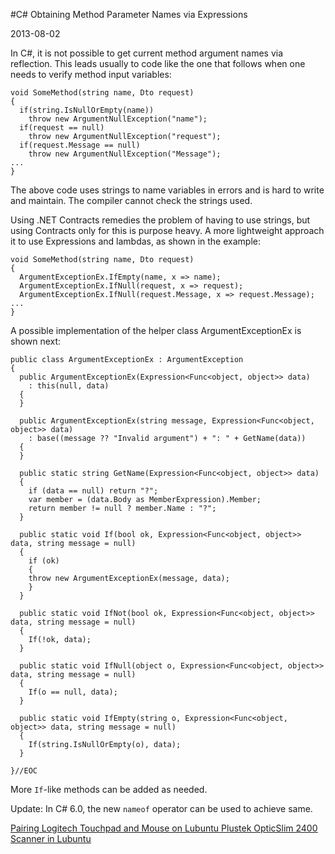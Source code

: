 #C\# Obtaining Method Parameter Names via Expressions

2013-08-02

<!--- tags: csharp -->

In C#, it is not possible to get current method argument names via reflection. This leads usually to code like the one that follows when one needs to verify method input variables:
```
void SomeMethod(string name, Dto request)
{
  if(string.IsNullOrEmpty(name))
    throw new ArgumentNullException("name");
  if(request == null) 
    throw new ArgumentNullException("request");
  if(request.Message == null)
    throw new ArgumentNullException("Message");
...
}
```
The above code uses strings to name variables in errors and is hard to write and maintain. The compiler cannot check the strings used.

Using .NET Contracts remedies the problem of having to use strings, but using Contracts only for this is purpose heavy. A more lightweight approach it to use Expressions and lambdas, as shown in the example:
```
void SomeMethod(string name, Dto request)
{
  ArgumentExceptionEx.IfEmpty(name, x => name);
  ArgumentExceptionEx.IfNull(request, x => request);
  ArgumentExceptionEx.IfNull(request.Message, x => request.Message);
...
}
```

A possible implementation of the helper class ArgumentExceptionEx is shown next:
```
public class ArgumentExceptionEx : ArgumentException
{
  public ArgumentExceptionEx(Expression<Func<object, object>> data) 
    : this(null, data)
  {  
  }

  public ArgumentExceptionEx(string message, Expression<Func<object, object>> data)
    : base((message ?? "Invalid argument") + ": " + GetName(data))
  {
  }

  public static string GetName(Expression<Func<object, object>> data)
  {
    if (data == null) return "?";
    var member = (data.Body as MemberExpression).Member;
    return member != null ? member.Name : "?";
  }

  public static void If(bool ok, Expression<Func<object, object>> data, string message = null)
  {
    if (ok)
    {
    throw new ArgumentExceptionEx(message, data);
    }
  }

  public static void IfNot(bool ok, Expression<Func<object, object>> data, string message = null)
  {
    If(!ok, data);
  }
  
  public static void IfNull(object o, Expression<Func<object, object>> data, string message = null)
  {
    If(o == null, data);
  }

  public static void IfEmpty(string o, Expression<Func<object, object>> data, string message = null)
  {
    If(string.IsNullOrEmpty(o), data);
  }

}//EOC
```

More `If`-like methods can be added as needed.

Update: In C# 6.0, the new `nameof` operator can be used to achieve same.

<ins class='nfooter'><a id='fprev' href='#blog/2013/2013-08-02-Pairing-Logitech-Touchpad-and-Mouse-on-Lubuntu.md'>Pairing Logitech Touchpad and Mouse on Lubuntu</a> <a id='fnext' href='#blog/2013/2013-07-27-Plustek-OpticSlim-2400-Scanner-in-Lubuntu.md'>Plustek OpticSlim 2400 Scanner in Lubuntu</a></ins>
